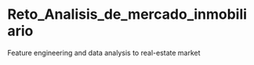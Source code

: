 # Reto_Analisis_de_mercado_inmobiliario
Feature engineering and data analysis to real-estate market
